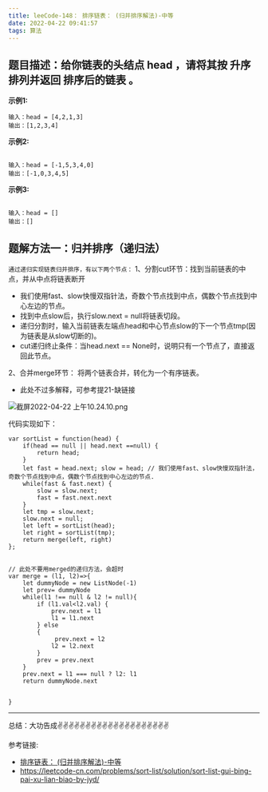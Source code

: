 ```yaml
---
title: leeCode-148： 排序链表： (归并排序解法)-中等
date: 2022-04-22 09:41:57
tags: 算法
---
```


<meta name="referrer" content="no-referrer"/>

## 题目描述：给你链表的头结点 head ，请将其按 升序 排列并返回 排序后的链表 。

**示例1:**


```
输入：head = [4,2,1,3]
输出：[1,2,3,4]
```

**示例2:**
```

输入：head = [-1,5,3,4,0]
输出：[-1,0,3,4,5]

```

**示例3:**
```

输入：head = []
输出：[]

```

## 题解方法一：归并排序（递归法）

`通过递归实现链表归并排序，有以下两个节点：`
1、分割cut环节：找到当前链表的中点，并从中点将链表断开

* 我们使用fast、slow快慢双指针法，奇数个节点找到中点，偶数个节点找到中心左边的节点。
* 找到中点slow后，执行slow.next = null将链表切段。
* 递归分割时，输入当前链表左端点head和中心节点slow的下一个节点tmp(因为链表是从slow切断的)。
* cut递归终止条件：当head.next == None时，说明只有一个节点了，直接返回此节点。

2、合并merge环节： 将两个链表合并，转化为一个有序链表。
* 此处不过多解释，可参考提21-缺链接

![截屏2022-04-22 上午10.24.10.png](https://upload-images.jianshu.io/upload_images/11846892-b42dbe5daf321262.png?imageMogr2/auto-orient/strip%7CimageView2/2/w/1240)

代码实现如下：
```
var sortList = function(head) {
    if(head == null || head.next ==null) {
        return head;
    }
    let fast = head.next; slow = head; // 我们使用fast、slow快慢双指针法，奇数个节点找到中点，偶数个节点找到中心左边的节点.
    while(fast & fast.next) {
        slow = slow.next;
        fast = fast.next.next
    }
    let tmp = slow.next;
    slow.next = null;
    let left = sortList(head);
    let right = sortList(tmp);
    return merge(left, right)
};


// 此处不要用merged的递归方法，会超时
var merge = (l1, l2)=>{
    let dummyNode = new ListNode(-1)
    let prev= dummyNode
    while(l1 !== null & l2 != null){
        if (l1.val<l2.val) {
            prev.next = l1
            l1 = l1.next
        } else
        {
             prev.next = l2
            l2 = l2.next
        }
        prev = prev.next
    }
    prev.next = l1 === null ? l2: l1
    return dummyNode.next
    
    
}
```

 ---
总结：大功告成✌️✌️✌️✌️✌️✌️✌️✌️✌️✌️✌️✌️✌️✌️✌️✌️✌️✌️✌️✌️

参考链接:
* [排序链表： (归并排序解法)-中等](https://leetcode.cn/problems/sort-list/description/)
* https://leetcode-cn.com/problems/sort-list/solution/sort-list-gui-bing-pai-xu-lian-biao-by-jyd/
